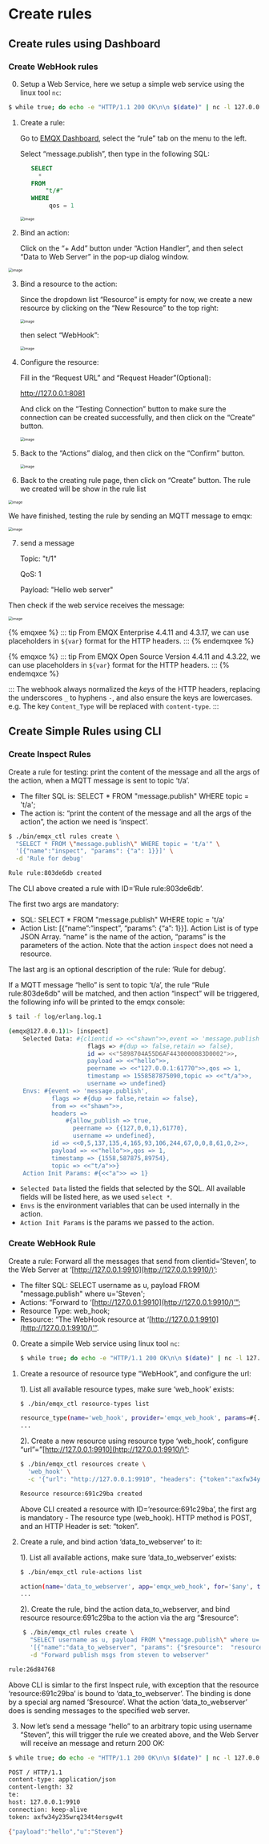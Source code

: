 # Create rules

## Create rules using Dashboard
### Create WebHook rules
0.  Setup a Web Service, here we setup a simple web service using the linux tool `nc`:

   ```bash
   $ while true; do echo -e "HTTP/1.1 200 OK\n\n $(date)" | nc -l 127.0.0.1 8081; done;
   ```

1. Create a rule:

   Go to [EMQX Dashboard](http://127.0.0.1:18083/#/rules), select the “rule” tab on the menu to the left.

    Select “message.publish”, then type in the following SQL:

   ```sql
      SELECT
        *
      FROM
          "t/#"
      WHERE
           qos = 1
   ```

   <img src="../assets/webhook-rulesql-1.png" alt="image" style="zoom:50%;" />

2. Bind an action:

    Click on the “+ Add” button under “Action Handler”, and then select “Data to Web Server” in the pop-up dialog window.

  <img src="../assets/webhook-action-1.png" alt="image" style="zoom:50%;" />

3. Bind a resource to the action:

   Since the dropdown list “Resource” is empty for now, we create a new resource by clicking on the “New Resource” to the top right:

   <img src="../assets/webhook-action-2.png" alt="image" style="zoom:50%;" />

   then select “WebHook”:

   <img src="../assets/webhook-resource-1.png" alt="image" style="zoom:50%;" />

4. Configure the resource:

    Fill in the “Request URL” and “Request Header”(Optional):

   http://127.0.0.1:8081

    And click on the “Testing Connection” button to make sure the connection can be created successfully, and then click on the “Create” button.

   <img src="../assets/webhook-resource-2.png" alt="image" style="zoom:50%;" />

5. Back to the “Actions” dialog, and then click on the “Confirm” button.

   <img src="../assets/webhook-action-3.png" alt="image" style="zoom:50%;" />

6.  Back to the creating rule page, then click on “Create” button. The rule we created will be show in the rule list

   <img src="../assets/webhook-rule-create.png" alt="image" style="zoom:50%;" />

   We have finished, testing the rule by sending an MQTT message to emqx:

   <img src="../assets/webhook-rulelist-1.png" alt="image" style="zoom:50%;" />

7. send a message

      Topic: "t/1"

      QoS: 1

      Payload: "Hello web server"

 Then check if the web service receives the message:

  <img src="../assets/webhook-result-1.png" alt="image" style="zoom:50%;" />

{% emqxee %}
::: tip
From EMQX Enterprise 4.4.11 and 4.3.17, we can use placeholders in `${var}` format for the HTTP headers.
:::
{% endemqxee %}

{% emqxce %}
::: tip
From EMQX Open Source Version 4.4.11 and 4.3.22, we can use placeholders in `${var}` format for the HTTP headers.
:::
{% endemqxce %}

:::
The webhook always normalized the *keys* of the HTTP headers, replacing the underscores `_` to
hyphens `-`, and also ensure the keys are lowercases.
e.g. The key `Content_Type` will be replaced with `content-type`.
:::

## Create Simple Rules using CLI
### Create Inspect Rules
Create a rule for testing: print the content of the message and all the args of the action, when a MQTT message is sent to topic ‘t/a’.

- The filter SQL is: SELECT \* FROM "message.publish" WHERE topic = 't/a';
- The action is: “print the content of the message and all the args of the action”, the action we need is ‘inspect’.

```bash
$ ./bin/emqx_ctl rules create \
  "SELECT * FROM \"message.publish\" WHERE topic = 't/a'" \
  '[{"name":"inspect", "params": {"a": 1}}]' \
  -d 'Rule for debug'

Rule rule:803de6db created
```

 The CLI above created a rule with ID=’Rule rule:803de6db’.

 The first two args are mandatory:

- SQL: SELECT \* FROM "message.publish" WHERE topic = 't/a'
- Action List: [{“name”:”inspect”, “params”: {“a”: 1}}]. Action List is of type JSON Array. “name” is the name of the action, “params” is the parameters of the action. Note that the action `inspect` does not need a resource.

 The last arg is an optional description of the rule: ‘Rule for debug’.

If a MQTT message “hello” is sent to topic ‘t/a’, the rule “Rule rule:803de6db” will be matched, and then action “inspect” will be triggered, the following info will be printed to the emqx console:

```bash
$ tail -f log/erlang.log.1

(emqx@127.0.0.1)1> [inspect]
    Selected Data: #{clientid => <<"shawn">>,event => 'message.publish',
                      flags => #{dup => false,retain => false},
                      id => <<"5898704A55D6AF4430000083D0002">>,
                      payload => <<"hello">>,
                      peername => <<"127.0.0.1:61770">>,qos => 1,
                      timestamp => 1558587875090,topic => <<"t/a">>,
                      username => undefined}
    Envs: #{event => 'message.publish',
            flags => #{dup => false,retain => false},
            from => <<"shawn">>,
            headers =>
                #{allow_publish => true,
                  peername => {{127,0,0,1},61770},
                  username => undefined},
            id => <<0,5,137,135,4,165,93,106,244,67,0,0,8,61,0,2>>,
            payload => <<"hello">>,qos => 1,
            timestamp => {1558,587875,89754},
            topic => <<"t/a">>}
    Action Init Params: #{<<"a">> => 1}
```

- `Selected Data` listed the fields that selected by the SQL. All available fields will be listed here, as we used `select *`.
- `Envs` is the environment variables that can be used internally in the action.
- `Action Init Params` is the params we passed to the action.

### Create WebHook Rule
Create a rule: Forward all the messages that send from clientid=’Steven’, to the Web Server at ‘[http://127.0.0.1:9910](http://127.0.0.1:9910/)’:

- The filter SQL: SELECT username as u, payload FROM "message.publish" where
  u='Steven';
- Actions: “Forward to ‘[http://127.0.0.1:9910](http://127.0.0.1:9910/)’”;
- Resource Type: web_hook;
- Resource: “The WebHook resource at ‘[http://127.0.0.1:9910](http://127.0.0.1:9910/)’”.

0.  Create a simpile Web service using linux tool `nc`:

    ```bash
    $ while true; do echo -e "HTTP/1.1 200 OK\n\n $(date)" | nc -l 127.0.0.1 9910; done;
    ```

1.  Create a resource of resource type “WebHook”, and configure the url:

    1).  List all available resource types, make sure ‘web_hook’ exists:

    ```bash
    $ ./bin/emqx_ctl resource-types list

    resource_type(name='web_hook', provider='emqx_web_hook', params=#{...}}, on_create={emqx_web_hook_actions,on_resource_create}, description='WebHook Resource')
    ...
    ```

    2).  Create a new resource using resource type ‘web_hook’, configure “url”=”[http://127.0.0.1:9910](http://127.0.0.1:9910/)”:

    ```bash
    $ ./bin/emqx_ctl resources create \
      'web_hook' \
      -c '{"url": "http://127.0.0.1:9910", "headers": {"token":"axfw34y235wrq234t4ersgw4t"}, "method": "POST"}'

    Resource resource:691c29ba created
    ```

    Above CLI created a resource with ID=’resource:691c29ba’, the first arg is mandatory - The resource type (web_hook). HTTP method is POST, and an HTTP Header is set: “token”.

2.  Create a rule, and bind action ‘data_to_webserver’ to it:

    1).  List all available actions, make sure ‘data_to_webserver’ exists:

      ```bash
      $ ./bin/emqx_ctl rule-actions list
    
      action(name='data_to_webserver', app='emqx_web_hook', for='$any', types=[web_hook], params=#{'$resource' => ...}, title ='Data to Web Server', description='Forward Messages to Web Server')
      ...
      ```

    2).  Create the rule, bind the action data_to_webserver, and bind resource resource:691c29ba to the action via the arg “$resource”:

  ```bash
      $ ./bin/emqx_ctl rules create \
        "SELECT username as u, payload FROM \"message.publish\" where u='Steven'" \
        '[{"name":"data_to_webserver", "params": {"$resource":  "resource:691c29ba"}}]' \
        -d "Forward publish msgs from steven to webserver"

  rule:26d84768
  ```

 Above CLI is simlar to the first Inspect rule, with exception that the resource ‘resource:691c29ba’ is bound to ‘data_to_webserver’. The binding is done by a special arg named ‘$resource’. What the action ‘data_to_webserver’ does is sending messages to the specified web server.

3. Now let’s send a message “hello” to an arbitrary topic using username “Steven”, this will trigger the rule we created above, and the Web Server will receive an message and return 200 OK:

  ```bash
  $ while true; do echo -e "HTTP/1.1 200 OK\n\n $(date)" | nc -l 127.0.0.1 9910; done;

  POST / HTTP/1.1
  content-type: application/json
  content-length: 32
  te:
  host: 127.0.0.1:9910
  connection: keep-alive
  token: axfw34y235wrq234t4ersgw4t

  {"payload":"hello","u":"Steven"}
  ```
